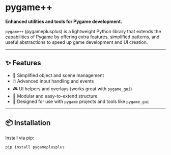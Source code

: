 # pygame++

**Enhanced utilities and tools for Pygame development.**

`pygame++` (pygameplusplus) is a lightweight Python library that extends the capabilities of [Pygame](https://www.pygame.org/) by offering extra features, simplified patterns, and useful abstractions to speed up game development and UI creation.

---

## ✨ Features

- 🚀 Simplified object and scene management
- 🖱️ Advanced input handling and events
- 🎮 UI helpers and overlays (works great with `pygame_gui`)
- 🧠 Modular and easy-to-extend structure
- 🔧 Designed for use with `pygame` projects and tools like `pygame_gui`

---

## 📦 Installation

Install via pip:

```bash
pip install pygameplusplus
```
